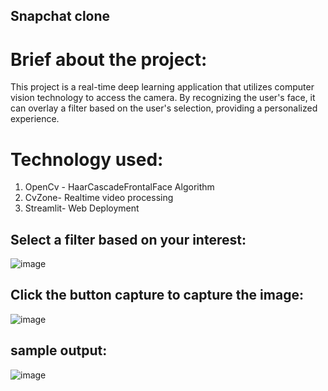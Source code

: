 ##                                 Snapchat clone

# Brief about the project:
This project is a real-time deep learning application that utilizes computer vision technology to access the camera. By recognizing the user's face, it can overlay a filter based on the user's selection, providing a personalized experience.

# Technology used: 
  1. OpenCv - HaarCascadeFrontalFace Algorithm
  2. CvZone- Realtime video processing
  3. Streamlit- Web Deployment

##   Select a filter based on your interest:

![image](https://github.com/Logeshvar2004/Snap-Chat-Clone/assets/102981016/d6fd722e-a1a3-4e12-aec0-663c5d20bb4b)

##  Click the button capture to capture the image:

![image](https://github.com/Logeshvar2004/Snap-Chat-Clone/assets/102981016/3c644ccc-69be-409f-a150-bd547d0c5b94)

##  sample output: 

![image](https://github.com/Logeshvar2004/Snap-Chat-Clone/assets/102981016/a88948c5-3413-4948-996d-02a8c511ccc3)
